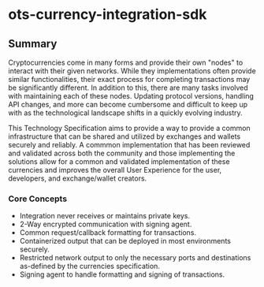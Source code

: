 # ots-currency-integration-sdk

## Summary

Cryptocurrencies come in many forms and provide their own "nodes" to interact with their given networks. While they implementations often provide similar functionalities, their exact process for completing transactions may be significantly different. In addition to this, there are many tasks involved with maintaining each of these nodes. Updating protocol versions, handling API changes, and more can become cumbersome and difficult to keep up with as the technological landscape shifts in a quickly evolving industry.

This Technology Specification aims to provide a way to provide a common infrastructure that can be shared and utilized by exchanges and wallets securely and reliably. A commmon implementation that has been reviewed and validated across both the community and those implementing the solutions allow for a common and validated implementation of these currencies and improves the overall User Experience for the user, developers, and exchange/wallet creators.

### Core Concepts

* Integration never receives or maintains private keys.
* 2-Way encrypted communication with signing agent.
* Common request/callback formatting for transactions.
* Containerized output that can be deployed in most environments securely.
* Restricted network output to only the necessary ports and destinations as-defined by the currencies specification.
* Signing agent to handle formatting and signing of transactions.
